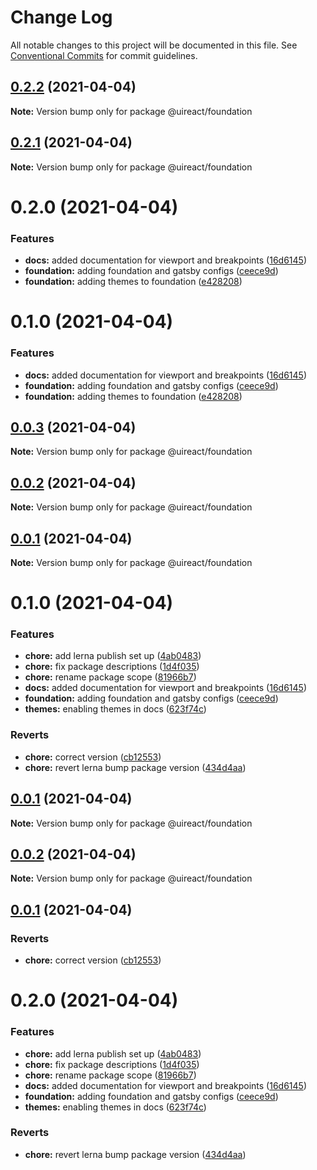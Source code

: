 # Change Log

All notable changes to this project will be documented in this file.
See [Conventional Commits](https://conventionalcommits.org) for commit guidelines.

## [0.2.2](https://github.com/inavac182/ui-react/compare/@uireact/foundation@0.2.1...@uireact/foundation@0.2.2) (2021-04-04)

**Note:** Version bump only for package @uireact/foundation

## [0.2.1](https://github.com/inavac182/ui-react/compare/@uireact/foundation@0.2.0...@uireact/foundation@0.2.1) (2021-04-04)

**Note:** Version bump only for package @uireact/foundation

# 0.2.0 (2021-04-04)

### Features

- **docs:** added documentation for viewport and breakpoints ([16d6145](https://github.com/inavac182/ui-react/commit/16d6145facd2afd5b5526586adcdad50ba50354e))
- **foundation:** adding foundation and gatsby configs ([ceece9d](https://github.com/inavac182/ui-react/commit/ceece9d624b092807a18f530337b4b5dca3a276f))
- **foundation:** adding themes to foundation ([e428208](https://github.com/inavac182/ui-react/commit/e42820840173f10075f39bbb0df2eed897dcc738))

# 0.1.0 (2021-04-04)

### Features

- **docs:** added documentation for viewport and breakpoints ([16d6145](https://github.com/inavac182/ui-react/commit/16d6145facd2afd5b5526586adcdad50ba50354e))
- **foundation:** adding foundation and gatsby configs ([ceece9d](https://github.com/inavac182/ui-react/commit/ceece9d624b092807a18f530337b4b5dca3a276f))
- **foundation:** adding themes to foundation ([e428208](https://github.com/inavac182/ui-react/commit/e42820840173f10075f39bbb0df2eed897dcc738))

## [0.0.3](https://github.com/inavac182/ui-react/compare/@uireact/foundation@0.0.2...@uireact/foundation@0.0.3) (2021-04-04)

**Note:** Version bump only for package @uireact/foundation

## [0.0.2](https://github.com/inavac182/ui-react/compare/@uireact/foundation@0.0.1...@uireact/foundation@0.0.2) (2021-04-04)

**Note:** Version bump only for package @uireact/foundation

## [0.0.1](https://github.com/inavac182/ui-react/compare/@uireact/foundation@0.1.0...@uireact/foundation@0.0.1) (2021-04-04)

**Note:** Version bump only for package @uireact/foundation

# 0.1.0 (2021-04-04)

### Features

- **chore:** add lerna publish set up ([4ab0483](https://github.com/inavac182/ui-react/commit/4ab0483a1036e3b1b95f15fd301594c67f792b12))
- **chore:** fix package descriptions ([1d4f035](https://github.com/inavac182/ui-react/commit/1d4f035f0638f95d0d32b6efc53e983d6fc33606))
- **chore:** rename package scope ([81966b7](https://github.com/inavac182/ui-react/commit/81966b78ff0cd8511d2cd1a959692857e82cf2e3))
- **docs:** added documentation for viewport and breakpoints ([16d6145](https://github.com/inavac182/ui-react/commit/16d6145facd2afd5b5526586adcdad50ba50354e))
- **foundation:** adding foundation and gatsby configs ([ceece9d](https://github.com/inavac182/ui-react/commit/ceece9d624b092807a18f530337b4b5dca3a276f))
- **themes:** enabling themes in docs ([623f74c](https://github.com/inavac182/ui-react/commit/623f74c8b9c17ff28e93378dca884c9d1d9b02b4))

### Reverts

- **chore:** correct version ([cb12553](https://github.com/inavac182/ui-react/commit/cb12553bab6e28d463fba5b0426658986a0acd52))
- **chore:** revert lerna bump package version ([434d4aa](https://github.com/inavac182/ui-react/commit/434d4aa45d9b43219da4417be0dd7667120182fa))

## [0.0.1](https://github.com/inavac182/ui-react/compare/@uireact/foundation@0.0.2...@uireact/foundation@0.0.1) (2021-04-04)

**Note:** Version bump only for package @uireact/foundation

## [0.0.2](https://github.com/inavac182/ui-react/compare/@uireact/foundation@0.0.1...@uireact/foundation@0.0.2) (2021-04-04)

**Note:** Version bump only for package @uireact/foundation

## [0.0.1](https://github.com/inavac182/ui-react/compare/@uireact/foundation@0.2.0...@uireact/foundation@0.0.1) (2021-04-04)

### Reverts

- **chore:** correct version ([cb12553](https://github.com/inavac182/ui-react/commit/cb12553bab6e28d463fba5b0426658986a0acd52))

# 0.2.0 (2021-04-04)

### Features

- **chore:** add lerna publish set up ([4ab0483](https://github.com/inavac182/ui-react/commit/4ab0483a1036e3b1b95f15fd301594c67f792b12))
- **chore:** fix package descriptions ([1d4f035](https://github.com/inavac182/ui-react/commit/1d4f035f0638f95d0d32b6efc53e983d6fc33606))
- **chore:** rename package scope ([81966b7](https://github.com/inavac182/ui-react/commit/81966b78ff0cd8511d2cd1a959692857e82cf2e3))
- **docs:** added documentation for viewport and breakpoints ([16d6145](https://github.com/inavac182/ui-react/commit/16d6145facd2afd5b5526586adcdad50ba50354e))
- **foundation:** adding foundation and gatsby configs ([ceece9d](https://github.com/inavac182/ui-react/commit/ceece9d624b092807a18f530337b4b5dca3a276f))
- **themes:** enabling themes in docs ([623f74c](https://github.com/inavac182/ui-react/commit/623f74c8b9c17ff28e93378dca884c9d1d9b02b4))

### Reverts

- **chore:** revert lerna bump package version ([434d4aa](https://github.com/inavac182/ui-react/commit/434d4aa45d9b43219da4417be0dd7667120182fa))
